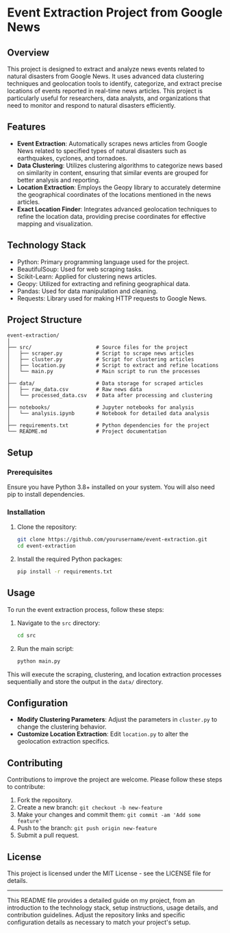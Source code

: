 

# Event Extraction Project from Google News

## Overview
This project is designed to extract and analyze news events related to natural disasters from Google News. It uses advanced data clustering techniques and geolocation tools to identify, categorize, and extract precise locations of events reported in real-time news articles. This project is particularly useful for researchers, data analysts, and organizations that need to monitor and respond to natural disasters efficiently.

## Features
- **Event Extraction**: Automatically scrapes news articles from Google News related to specified types of natural disasters such as earthquakes, cyclones, and tornadoes.
- **Data Clustering**: Utilizes clustering algorithms to categorize news based on similarity in content, ensuring that similar events are grouped for better analysis and reporting.
- **Location Extraction**: Employs the Geopy library to accurately determine the geographical coordinates of the locations mentioned in the news articles.
- **Exact Location Finder**: Integrates advanced geolocation techniques to refine the location data, providing precise coordinates for effective mapping and visualization.

## Technology Stack
- Python: Primary programming language used for the project.
- BeautifulSoup: Used for web scraping tasks.
- Scikit-Learn: Applied for clustering news articles.
- Geopy: Utilized for extracting and refining geographical data.
- Pandas: Used for data manipulation and cleaning.
- Requests: Library used for making HTTP requests to Google News.

## Project Structure
```
event-extraction/
│
├── src/                     # Source files for the project
│   ├── scraper.py           # Script to scrape news articles
│   ├── cluster.py           # Script for clustering articles
│   ├── location.py          # Script to extract and refine locations
│   └── main.py              # Main script to run the processes
│
├── data/                    # Data storage for scraped articles
│   ├── raw_data.csv         # Raw news data
│   └── processed_data.csv   # Data after processing and clustering
│
├── notebooks/               # Jupyter notebooks for analysis
│   └── analysis.ipynb       # Notebook for detailed data analysis
│
├── requirements.txt         # Python dependencies for the project
└── README.md                # Project documentation
```

## Setup
### Prerequisites
Ensure you have Python 3.8+ installed on your system. You will also need pip to install dependencies.

### Installation
1. Clone the repository:
   ```bash
   git clone https://github.com/yourusername/event-extraction.git
   cd event-extraction
   ```

2. Install the required Python packages:
   ```bash
   pip install -r requirements.txt
   ```

## Usage
To run the event extraction process, follow these steps:

1. Navigate to the `src` directory:
   ```bash
   cd src
   ```

2. Run the main script:
   ```bash
   python main.py
   ```

This will execute the scraping, clustering, and location extraction processes sequentially and store the output in the `data/` directory.

## Configuration
- **Modify Clustering Parameters**: Adjust the parameters in `cluster.py` to change the clustering behavior.
- **Customize Location Extraction**: Edit `location.py` to alter the geolocation extraction specifics.

## Contributing
Contributions to improve the project are welcome. Please follow these steps to contribute:
1. Fork the repository.
2. Create a new branch: `git checkout -b new-feature`
3. Make your changes and commit them: `git commit -am 'Add some feature'`
4. Push to the branch: `git push origin new-feature`
5. Submit a pull request.

## License
This project is licensed under the MIT License - see the LICENSE file for details.

---

This README file provides a detailed guide on my project, from an introduction to the technology stack, setup instructions, usage details, and contribution guidelines. Adjust the repository links and specific configuration details as necessary to match your project's setup.
